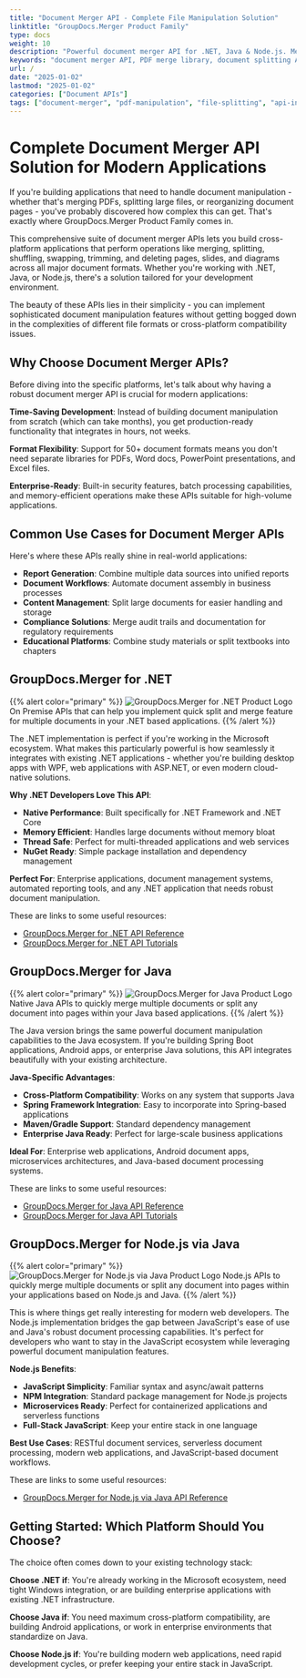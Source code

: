 ```yaml
---
title: "Document Merger API - Complete File Manipulation Solution"
linktitle: "GroupDocs.Merger Product Family"
type: docs
weight: 10
description: "Powerful document merger API for .NET, Java & Node.js. Merge PDFs, split documents, manipulate pages programmatically. Easy integration, cross-platform support."
keywords: "document merger API, PDF merge library, document splitting API, file manipulation SDK, merge PDF files programmatically"
url: /
date: "2025-01-02"
lastmod: "2025-01-02"
categories: ["Document APIs"]
tags: ["document-merger", "pdf-manipulation", "file-splitting", "api-integration"]
---
```


# Complete Document Merger API Solution for Modern Applications

If you're building applications that need to handle document manipulation - whether that's merging PDFs, splitting large files, or reorganizing document pages - you've probably discovered how complex this can get. That's exactly where GroupDocs.Merger Product Family comes in.

This comprehensive suite of document merger APIs lets you build cross-platform applications that perform operations like merging, splitting, shuffling, swapping, trimming, and deleting pages, slides, and diagrams across all major document formats. Whether you're working with .NET, Java, or Node.js, there's a solution tailored for your development environment.

The beauty of these APIs lies in their simplicity - you can implement sophisticated document manipulation features without getting bogged down in the complexities of different file formats or cross-platform compatibility issues.

## Why Choose Document Merger APIs?

Before diving into the specific platforms, let's talk about why having a robust document merger API is crucial for modern applications:

**Time-Saving Development**: Instead of building document manipulation from scratch (which can take months), you get production-ready functionality that integrates in hours, not weeks.

**Format Flexibility**: Support for 50+ document formats means you don't need separate libraries for PDFs, Word docs, PowerPoint presentations, and Excel files.

**Enterprise-Ready**: Built-in security features, batch processing capabilities, and memory-efficient operations make these APIs suitable for high-volume applications.

## Common Use Cases for Document Merger APIs

Here's where these APIs really shine in real-world applications:

- **Report Generation**: Combine multiple data sources into unified reports
- **Document Workflows**: Automate document assembly in business processes  
- **Content Management**: Split large documents for easier handling and storage
- **Compliance Solutions**: Merge audit trails and documentation for regulatory requirements
- **Educational Platforms**: Combine study materials or split textbooks into chapters

## GroupDocs.Merger for .NET

{{% alert color="primary" %}} 
![GroupDocs.Merger for .NET Product Logo](gdocs_net.png)
On Premise APIs that can help you implement quick split and merge feature for multiple documents in your .NET based applications.
{{% /alert %}} 

The .NET implementation is perfect if you're working in the Microsoft ecosystem. What makes this particularly powerful is how seamlessly it integrates with existing .NET applications - whether you're building desktop apps with WPF, web applications with ASP.NET, or even modern cloud-native solutions.

**Why .NET Developers Love This API**:
- **Native Performance**: Built specifically for .NET Framework and .NET Core
- **Memory Efficient**: Handles large documents without memory bloat
- **Thread Safe**: Perfect for multi-threaded applications and web services
- **NuGet Ready**: Simple package installation and dependency management

**Perfect For**: Enterprise applications, document management systems, automated reporting tools, and any .NET application that needs robust document manipulation.

These are links to some useful resources:
- [GroupDocs.Merger for .NET API Reference](/merger/net/)
- [GroupDocs.Merger for .NET API Tutorials](https://tutorials.groupdocs.com/merger/net/)

## GroupDocs.Merger for Java

{{% alert color="primary" %}}
![GroupDocs.Merger for Java Product Logo](gdocs_java.png)
Native Java APIs to quickly merge multiple documents or split any document into pages within your Java based applications.
{{% /alert %}}

The Java version brings the same powerful document manipulation capabilities to the Java ecosystem. If you're building Spring Boot applications, Android apps, or enterprise Java solutions, this API integrates beautifully with your existing architecture.

**Java-Specific Advantages**:
- **Cross-Platform Compatibility**: Works on any system that supports Java
- **Spring Framework Integration**: Easy to incorporate into Spring-based applications
- **Maven/Gradle Support**: Standard dependency management
- **Enterprise Java Ready**: Perfect for large-scale business applications

**Ideal For**: Enterprise web applications, Android document apps, microservices architectures, and Java-based document processing systems.

These are links to some useful resources:
- [GroupDocs.Merger for Java API Reference](/merger/java/)
- [GroupDocs.Merger for Java API Tutorials](https://tutorials.groupdocs.com/merger/java/)

## GroupDocs.Merger for Node.js via Java

{{% alert color="primary" %}}
![GroupDocs.Merger for Node.js via Java Product Logo](gdocs_net.png)
Node.js APIs to quickly merge multiple documents or split any document into pages within your applications based on Node.js and Java.
{{% /alert %}}

This is where things get really interesting for modern web developers. The Node.js implementation bridges the gap between JavaScript's ease of use and Java's robust document processing capabilities. It's perfect for developers who want to stay in the JavaScript ecosystem while leveraging powerful document manipulation features.

**Node.js Benefits**:
- **JavaScript Simplicity**: Familiar syntax and async/await patterns
- **NPM Integration**: Standard package management for Node.js projects
- **Microservices Ready**: Perfect for containerized applications and serverless functions
- **Full-Stack JavaScript**: Keep your entire stack in one language

**Best Use Cases**: RESTful document services, serverless document processing, modern web applications, and JavaScript-based document workflows.

These are links to some useful resources:
- [GroupDocs.Merger for Node.js via Java API Reference](/merger/nodejs-java/)

## Getting Started: Which Platform Should You Choose?

The choice often comes down to your existing technology stack:

**Choose .NET if**: You're already working in the Microsoft ecosystem, need tight Windows integration, or are building enterprise applications with existing .NET infrastructure.

**Choose Java if**: You need maximum cross-platform compatibility, are building Android applications, or work in enterprise environments that standardize on Java.

**Choose Node.js if**: You're building modern web applications, need rapid development cycles, or prefer keeping your entire stack in JavaScript.
